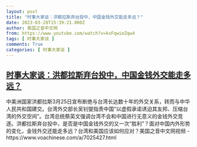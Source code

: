 ```yaml
---
layout: post
title: "时事大家谈：洪都拉斯弃台投中，中国金钱外交能走多远？"
date: 2023-03-28T15:39:21.000Z
author: 美国之音中文网
from: https://www.youtube.com/watch?v=kxFqwieZqw4
tags: [ 时事大家谈 ]
comments: True
categories: [ 时事大家谈 ]
---
```

<!--1680017961000-->
[时事大家谈：洪都拉斯弃台投中，中国金钱外交能走多远？](https://www.youtube.com/watch?v=kxFqwieZqw4)
------

<div>
中美洲国家洪都拉斯3月25日宣布断绝与台湾长达数十年的外交关系，转而与中华人民共和国建交。台湾外交部长吴钊燮指责中国“以虚假承诺诱迫其友邦、压缩台湾的外交空间”。台湾总统蔡英文强调台湾不会和中国进行无意义的金钱外交竞逐。洪都拉斯弃台投中，是否是中国金钱外交的又一次“胜利”？面对中国内外形势的变化，金钱外交还能走多远？台湾和美国应该如何应对？美国之音中文网视频 - https://www.voachinese.com/a/7025427.html
</div>
